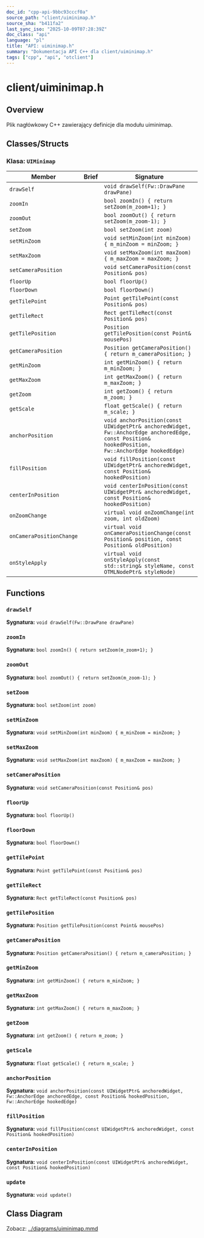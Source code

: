 ```yaml
---
doc_id: "cpp-api-9bbc93cccf0a"
source_path: "client/uiminimap.h"
source_sha: "b411fa2"
last_sync_iso: "2025-10-09T07:28:39Z"
doc_class: "api"
language: "pl"
title: "API: uiminimap.h"
summary: "Dokumentacja API C++ dla client/uiminimap.h"
tags: ["cpp", "api", "otclient"]
---
```


# client/uiminimap.h

## Overview

Plik nagłówkowy C++ zawierający definicje dla modułu uiminimap.

## Classes/Structs

### Klasa: `UIMinimap`

| Member | Brief | Signature |
|--------|-------|-----------|
| `drawSelf` |  | `void drawSelf(Fw::DrawPane drawPane)` |
| `zoomIn` |  | `bool zoomIn() { return setZoom(m_zoom+1); }` |
| `zoomOut` |  | `bool zoomOut() { return setZoom(m_zoom-1); }` |
| `setZoom` |  | `bool setZoom(int zoom)` |
| `setMinZoom` |  | `void setMinZoom(int minZoom) { m_minZoom = minZoom; }` |
| `setMaxZoom` |  | `void setMaxZoom(int maxZoom) { m_maxZoom = maxZoom; }` |
| `setCameraPosition` |  | `void setCameraPosition(const Position& pos)` |
| `floorUp` |  | `bool floorUp()` |
| `floorDown` |  | `bool floorDown()` |
| `getTilePoint` |  | `Point getTilePoint(const Position& pos)` |
| `getTileRect` |  | `Rect getTileRect(const Position& pos)` |
| `getTilePosition` |  | `Position getTilePosition(const Point& mousePos)` |
| `getCameraPosition` |  | `Position getCameraPosition() { return m_cameraPosition; }` |
| `getMinZoom` |  | `int getMinZoom() { return m_minZoom; }` |
| `getMaxZoom` |  | `int getMaxZoom() { return m_maxZoom; }` |
| `getZoom` |  | `int getZoom() { return m_zoom; }` |
| `getScale` |  | `float getScale() { return m_scale; }` |
| `anchorPosition` |  | `void anchorPosition(const UIWidgetPtr& anchoredWidget, Fw::AnchorEdge anchoredEdge, const Position& hookedPosition, Fw::AnchorEdge hookedEdge)` |
| `fillPosition` |  | `void fillPosition(const UIWidgetPtr& anchoredWidget, const Position& hookedPosition)` |
| `centerInPosition` |  | `void centerInPosition(const UIWidgetPtr& anchoredWidget, const Position& hookedPosition)` |
| `onZoomChange` |  | `virtual void onZoomChange(int zoom, int oldZoom)` |
| `onCameraPositionChange` |  | `virtual void onCameraPositionChange(const Position& position, const Position& oldPosition)` |
| `onStyleApply` |  | `virtual void onStyleApply(const std::string& styleName, const OTMLNodePtr& styleNode)` |

## Functions

### `drawSelf`

**Sygnatura:** `void drawSelf(Fw::DrawPane drawPane)`

### `zoomIn`

**Sygnatura:** `bool zoomIn() { return setZoom(m_zoom+1); }`

### `zoomOut`

**Sygnatura:** `bool zoomOut() { return setZoom(m_zoom-1); }`

### `setZoom`

**Sygnatura:** `bool setZoom(int zoom)`

### `setMinZoom`

**Sygnatura:** `void setMinZoom(int minZoom) { m_minZoom = minZoom; }`

### `setMaxZoom`

**Sygnatura:** `void setMaxZoom(int maxZoom) { m_maxZoom = maxZoom; }`

### `setCameraPosition`

**Sygnatura:** `void setCameraPosition(const Position& pos)`

### `floorUp`

**Sygnatura:** `bool floorUp()`

### `floorDown`

**Sygnatura:** `bool floorDown()`

### `getTilePoint`

**Sygnatura:** `Point getTilePoint(const Position& pos)`

### `getTileRect`

**Sygnatura:** `Rect getTileRect(const Position& pos)`

### `getTilePosition`

**Sygnatura:** `Position getTilePosition(const Point& mousePos)`

### `getCameraPosition`

**Sygnatura:** `Position getCameraPosition() { return m_cameraPosition; }`

### `getMinZoom`

**Sygnatura:** `int getMinZoom() { return m_minZoom; }`

### `getMaxZoom`

**Sygnatura:** `int getMaxZoom() { return m_maxZoom; }`

### `getZoom`

**Sygnatura:** `int getZoom() { return m_zoom; }`

### `getScale`

**Sygnatura:** `float getScale() { return m_scale; }`

### `anchorPosition`

**Sygnatura:** `void anchorPosition(const UIWidgetPtr& anchoredWidget, Fw::AnchorEdge anchoredEdge, const Position& hookedPosition, Fw::AnchorEdge hookedEdge)`

### `fillPosition`

**Sygnatura:** `void fillPosition(const UIWidgetPtr& anchoredWidget, const Position& hookedPosition)`

### `centerInPosition`

**Sygnatura:** `void centerInPosition(const UIWidgetPtr& anchoredWidget, const Position& hookedPosition)`

### `update`

**Sygnatura:** `void update()`

## Class Diagram

Zobacz: [../diagrams/uiminimap.mmd](../diagrams/uiminimap.mmd)
